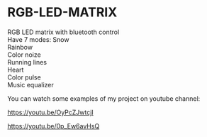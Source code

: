 # RGB-LED-MATRIX
RGB LED matrix with bluetooth control</br>
Have 7 modes:
  Snow</br>
  Rainbow</br>
  Color noize</br>
  Running lines</br>
  Heart</br>
  Color pulse</br>
  Music equalizer</br>

You can watch some examples of my project on youtube channel:

https://youtu.be/OyPcZJwtcjI

https://youtu.be/0p_Ew6avHsQ
